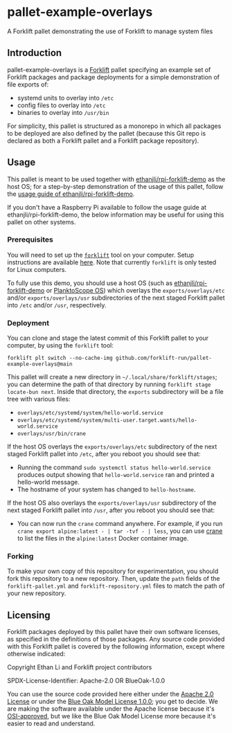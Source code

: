 # pallet-example-overlays
A Forklift pallet demonstrating the use of Forklift to manage system files

## Introduction

pallet-example-overlays is a [Forklift](https://github.com/PlanktoScope/forklift) pallet
specifying an example set of Forklift packages and package deployments for a simple demonstration of
file exports of:

- systemd units to overlay into `/etc`
- config files to overlay into `/etc`
- binaries to overlay into `/usr/bin`

For simplicity, this pallet is structured as a monorepo in which all packages to be deployed are
also defined by the pallet (because this Git repo is declared as both a Forklift pallet and a
Forklift package repository).

## Usage

This pallet is meant to be used together with
[ethanjli/rpi-forklift-demo](https://github.com/ethanjli/rpi-forklift-demo)
as the host OS; for a step-by-step demonstration of the usage of this pallet, follow the
[usage guide of ethanjli/rpi-forklift-demo](https://github.com/ethanjli/rpi-forklift-demo/?tab=readme-ov-file#usage).

If you don't have a Raspberry Pi available to follow the usage guide at ethanjli/rpi-forklift-demo,
the below information may be useful for using this pallet on other systems.

### Prerequisites

You will need to set up the [`forklift`](https://github.com/PlanktoScope/forklift) tool on
your computer. Setup instructions are available
[here](https://github.com/PlanktoScope/forklift?tab=readme-ov-file#downloadinstall-forklift). Note
that currently `forklift` is only tested for Linux computers.

To fully use this demo, you should use a host OS (such as
[ethanjli/rpi-forklift-demo](https://github.com/ethanjli/rpi-forklift-demo) or
[PlanktoScope OS](https://docs-edge.planktoscope.community/reference/software/architecture/os/))
which overlays the `exports/overlays/etc` and/or `exports/overlays/usr` subdirectories of the next
staged Forklift pallet into `/etc` and/or `/usr`, respectively.

### Deployment

You can clone and stage the latest commit of this Forklift pallet to your computer, by
using the `forklift` tool:
```
forklift plt switch --no-cache-img github.com/forklift-run/pallet-example-overlays@main
```

This pallet will create a new directory in `~/.local/share/forklift/stages`; you can determine the
path of that directory by running `forklift stage locate-bun next`. Inside that directory, the
`exports` subdirectory will be a file tree with various files:

- `overlays/etc/systemd/system/hello-world.service`
- `overlays/etc/systemd/system/multi-user.target.wants/hello-world.service`
- `overlays/usr/bin/crane`

If the host OS overlays the `exports/overlays/etc` subdirectory of the next staged Forklift
pallet into `/etc`, after you reboot you should see that:

- Running the command `sudo systemctl status hello-world.service` produces output showing that
  `hello-world.service` ran and printed a hello-world message.
- The hostname of your system has changed to `hello-hostname`.

If the host OS also overlays the `exports/overlays/usr` subdirectory of the next staged Forklift
pallet into `/usr`, after you reboot you should see that:

- You can now run the `crane` command anywhere. For example, if you run
  `crane export alpine:latest - | tar -tvf - | less`, you can use
  [crane](https://github.com/google/go-containerregistry/blob/main/cmd/crane/README.md)
  to list the files in the `alpine:latest` Docker container image.

### Forking

To make your own copy of this repository for experimentation, you should fork this repository to a
new repository. Then, update the `path` fields of the `forklift-pallet.yml` and
`forklift-repository.yml` files to match the path of your new repository.

## Licensing

Forklift packages deployed by this pallet have their own software licenses, as specified in the
definitions of those packages. Any source code provided with this Forklift pallet is covered by the
following information, except where otherwise indicated:

Copyright Ethan Li and Forklift project contributors

SPDX-License-Identifier: Apache-2.0 OR BlueOak-1.0.0

You can use the source code provided here either under the
[Apache 2.0 License](https://www.apache.org/licenses/LICENSE-2.0)
or under the [Blue Oak Model License 1.0.0](https://blueoakcouncil.org/license/1.0.0);
you get to decide. We are making the software available under the Apache license because it's
[OSI-approved](https://writing.kemitchell.com/2019/05/05/Rely-on-OSI.html),
but we like the Blue Oak Model License more because it's easier to read and understand.
